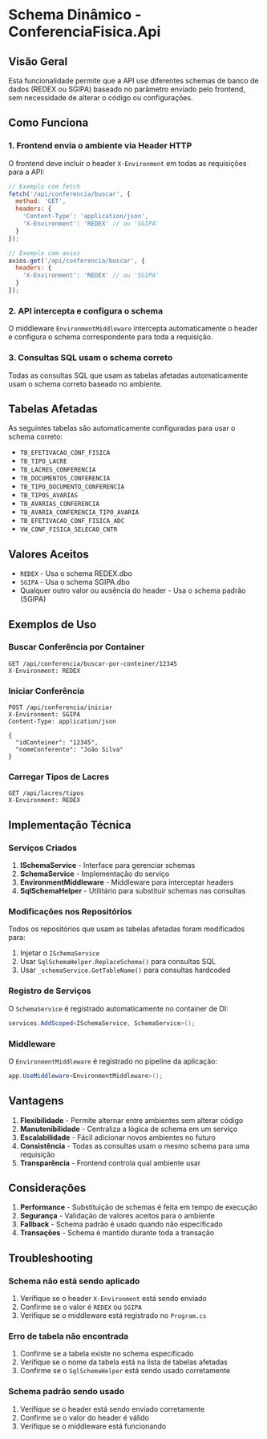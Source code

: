 # Schema Dinâmico - ConferenciaFisica.Api

## Visão Geral

Esta funcionalidade permite que a API use diferentes schemas de banco de dados (REDEX ou SGIPA) baseado no parâmetro enviado pelo frontend, sem necessidade de alterar o código ou configurações.

## Como Funciona

### 1. Frontend envia o ambiente via Header HTTP

O frontend deve incluir o header `X-Environment` em todas as requisições para a API:

```javascript
// Exemplo com fetch
fetch('/api/conferencia/buscar', {
  method: 'GET',
  headers: {
    'Content-Type': 'application/json',
    'X-Environment': 'REDEX' // ou 'SGIPA'
  }
});

// Exemplo com axios
axios.get('/api/conferencia/buscar', {
  headers: {
    'X-Environment': 'REDEX' // ou 'SGIPA'
  }
});
```

### 2. API intercepta e configura o schema

O middleware `EnvironmentMiddleware` intercepta automaticamente o header e configura o schema correspondente para toda a requisição.

### 3. Consultas SQL usam o schema correto

Todas as consultas SQL que usam as tabelas afetadas automaticamente usam o schema correto baseado no ambiente.

## Tabelas Afetadas

As seguintes tabelas são automaticamente configuradas para usar o schema correto:

- `TB_EFETIVACAO_CONF_FISICA`
- `TB_TIPO_LACRE`
- `TB_LACRES_CONFERENCIA`
- `TB_DOCUMENTOS_CONFERENCIA`
- `TB_TIPO_DOCUMENTO_CONFERENCIA`
- `TB_TIPOS_AVARIAS`
- `TB_AVARIAS_CONFERENCIA`
- `TB_AVARIA_CONFERENCIA_TIPO_AVARIA`
- `TB_EFETIVACAO_CONF_FISICA_ADC`
- `VW_CONF_FISICA_SELECAO_CNTR`

## Valores Aceitos

- `REDEX` - Usa o schema REDEX.dbo
- `SGIPA` - Usa o schema SGIPA.dbo
- Qualquer outro valor ou ausência do header - Usa o schema padrão (SGIPA)

## Exemplos de Uso

### Buscar Conferência por Container

```http
GET /api/conferencia/buscar-por-conteiner/12345
X-Environment: REDEX
```

### Iniciar Conferência

```http
POST /api/conferencia/iniciar
X-Environment: SGIPA
Content-Type: application/json

{
  "idConteiner": "12345",
  "nomeConferente": "João Silva"
}
```

### Carregar Tipos de Lacres

```http
GET /api/lacres/tipos
X-Environment: REDEX
```

## Implementação Técnica

### Serviços Criados

1. **ISchemaService** - Interface para gerenciar schemas
2. **SchemaService** - Implementação do serviço
3. **EnvironmentMiddleware** - Middleware para interceptar headers
4. **SqlSchemaHelper** - Utilitário para substituir schemas nas consultas

### Modificações nos Repositórios

Todos os repositórios que usam as tabelas afetadas foram modificados para:

1. Injetar o `ISchemaService`
2. Usar `SqlSchemaHelper.ReplaceSchema()` para consultas SQL
3. Usar `_schemaService.GetTableName()` para consultas hardcoded

### Registro de Serviços

O `SchemaService` é registrado automaticamente no container de DI:

```csharp
services.AddScoped<ISchemaService, SchemaService>();
```

### Middleware

O `EnvironmentMiddleware` é registrado no pipeline da aplicação:

```csharp
app.UseMiddleware<EnvironmentMiddleware>();
```

## Vantagens

1. **Flexibilidade** - Permite alternar entre ambientes sem alterar código
2. **Manutenibilidade** - Centraliza a lógica de schema em um serviço
3. **Escalabilidade** - Fácil adicionar novos ambientes no futuro
4. **Consistência** - Todas as consultas usam o mesmo schema para uma requisição
5. **Transparência** - Frontend controla qual ambiente usar

## Considerações

1. **Performance** - Substituição de schemas é feita em tempo de execução
2. **Segurança** - Validação de valores aceitos para o ambiente
3. **Fallback** - Schema padrão é usado quando não especificado
4. **Transações** - Schema é mantido durante toda a transação

## Troubleshooting

### Schema não está sendo aplicado

1. Verifique se o header `X-Environment` está sendo enviado
2. Confirme se o valor é `REDEX` ou `SGIPA`
3. Verifique se o middleware está registrado no `Program.cs`

### Erro de tabela não encontrada

1. Confirme se a tabela existe no schema especificado
2. Verifique se o nome da tabela está na lista de tabelas afetadas
3. Confirme se o `SqlSchemaHelper` está sendo usado corretamente

### Schema padrão sendo usado

1. Verifique se o header está sendo enviado corretamente
2. Confirme se o valor do header é válido
3. Verifique se o middleware está funcionando

